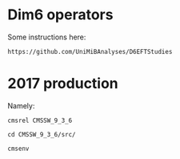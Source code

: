 Dim6 operators
====

Some instructions here: 

    https://github.com/UniMiBAnalyses/D6EFTStudies
    
2017 production
====

Namely:

    cmsrel CMSSW_9_3_6
    
    cd CMSSW_9_3_6/src/
    
    cmsenv
    